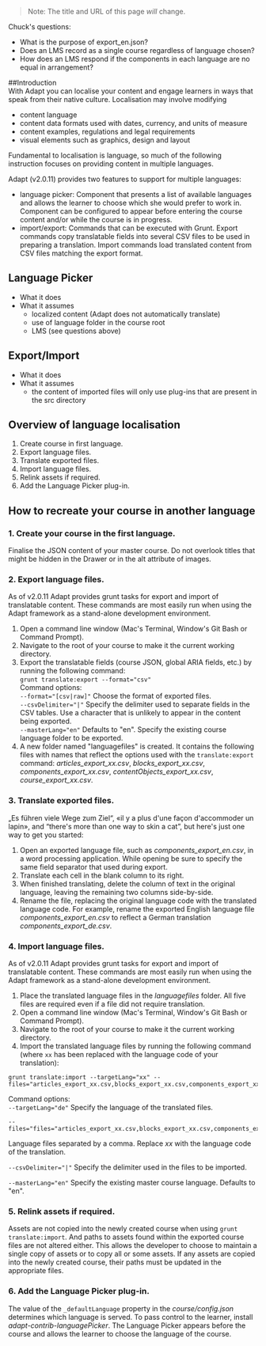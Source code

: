 >Note: The title and URL of this page *will* change.  

Chuck's questions: 
- What is the purpose of export_en.json?
- Does an LMS record as a single course regardless of language chosen?
- How does an LMS respond if the components in each language are no equal in arrangement?  

##Introduction  
With Adapt you can localise your content and engage learners in ways that speak from their native culture. Localisation may involve modifying  
- content language
- content data formats used with dates, currency, and units of measure  
- content examples, regulations and legal requirements  
- visual elements such as graphics, design and layout  

Fundamental to localisation is language, so much of the following instruction focuses on providing content in multiple languages.

Adapt (v2.0.11) provides two features to support for multiple languages:  
- language picker: Component that presents a list of available languages and allows the learner to choose which she would prefer to work in. Component can be configured to appear before entering the course content and/or while the course is in progress. 
- import/export: Commands that can be executed with Grunt. Export commands copy translatable fields into several CSV files to be used in preparing a translation. Import commands load translated content from CSV files matching the export format. 

## Language Picker  
- What it does
- What it assumes
    - localized content (Adapt does not automatically translate)
    - use of language folder in the course root
    - LMS (see questions above)

## Export/Import  
- What it does  
- What it assumes  
    - the content of imported files will only use plug-ins that are present in the src directory

## Overview of language localisation  
1. Create course in first language.  
2. Export language files.  
3. Translate exported files.
4. Import language files.
5. Relink assets if required.
6. Add the Language Picker plug-in. 

## How to recreate your course in another language

### 1. Create your course in the first language.  
Finalise the JSON content of your master course. Do not overlook titles that might be hidden in the Drawer or in the alt attribute of images.

### 2. Export language files.  
As of v2.0.11 Adapt provides grunt tasks for export and import of translatable content. These commands are most easily run when using the Adapt framework as a stand-alone development environment.

1. Open a command line window (Mac's Terminal, Window's Git Bash or Command Prompt).  
2. Navigate to the root of your course to make it the current working directory.  
3. Export the translatable fields (course JSON, global ARIA fields, etc.) by running the following command:  
`grunt translate:export --format="csv"`  
Command options:  
`--format="[csv|raw]"`
Choose the format of exported files.   
`--csvDelimiter="|"`
Specify the delimiter used to separate fields in the CSV tables. Use a character that is unlikely to appear in the content being exported.  
`--masterLang="en"` Defaults to "en". Specify the existing course language folder to be exported.
4. A new folder named "languagefiles" is created. It contains the following files with names that reflect the options used with the `translate:export` command: *articles_export_xx.csv*, *blocks_export_xx.csv*, *components_export_xx.csv*, *contentObjects_export_xx.csv*, *course_export_xx.csv*.

### 3. Translate exported files.   
„Es führen viele Wege zum Ziel“, «il y a plus d'une façon d'accommoder un lapin», and “there's more than one way to skin a cat”, but here's just one way to get you started:  

1. Open an exported language file, such as *components_export_en.csv*, in a word processing application. While opening be sure to specify the same field separator that used during export.  
2. Translate each cell in the blank column to its right.  
3. When finished translating, delete the column of text in the original language, leaving the remaining two columns side-by-side.  
4. Rename the file, replacing the original language code with the translated language code. For example, rename the exported English language file *components_export_en.csv* to reflect a German translation *components_export_de.csv*.  

### 4. Import language files.  
As of v2.0.11 Adapt provides grunt tasks for export and import of translatable content. These commands are most easily run when using the Adapt framework as a stand-alone development environment.  

1. Place the translated language files in the *languagefiles* folder.  All five files are required even if a file did not require translation.  
2. Open a command line window (Mac's Terminal, Window's Git Bash or Command Prompt).  
3. Navigate to the root of your course to make it the current working directory.  
4. Import the translated language files by running the following command (where `xx` has been replaced with the language code of your translation):  
```
grunt translate:import --targetLang="xx" --files="articles_export_xx.csv,blocks_export_xx.csv,components_export_xx.csv,contentObjects_export_xx.csv,course_export_xx.csv"
```  
Command options:  
`--targetLang="de"`
Specify the language of the translated files.

```
--files="files="articles_export_xx.csv,blocks_export_xx.csv,components_export_xx.csv,contentObjects_export_xx.csv,course_export_xx.csv"
```
Language files separated by a comma. Replace *xx* with the language code of the translation.  

`--csvDelimiter="|"`
Specify the delimiter used in the files to be imported.  

`--masterLang="en"` 
Specify the existing master course language. Defaults to "en".  

### 5. Relink assets if required.  
Assets are not copied into the newly created course when using `grunt translate:import`. And paths to assets found within the exported course files are not altered either. This allows the developer to choose to maintain a single copy of assets or to copy all or some assets. If any assets are copied into the newly created course, their paths must be updated in the appropriate files. 

### 6. Add the Language Picker plug-in. 
The value of the `_defaultLanguage` property in the *course/config.json* determines which language is served. To pass control to the learner, install *adapt-contrib-languagePicker*. The Language Picker appears before the course and allows the learner to choose the language of the course.
